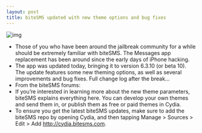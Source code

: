 ```yaml
---
layout: post
title: biteSMS updated with new theme options and bug fixes
---
```

![img](http://media.idownloadblog.com/wp-content/uploads/2011/12/biteSMS-6.0.jpg)
* Those of you who have been around the jailbreak community for a while should be extremely familiar with biteSMS. The Messages app replacement has been around since the early days of iPhone hacking.
* The app was updated today, bringing it to version 6.3.10 (or beta 10). The update features some new theming options, as well as several improvements and bug fixes. Full change log after the break…
* From the biteSMS forums:
* If you’re interested in learning more about the new theme parameters, biteSMS explains everything here. You can develop your own themes and send them in, or publish them as free or paid themes in Cydia.
* To ensure you get the latest biteSMS updates, make sure to add the biteSMS repo by opening Cydia, and then tapping Manage > Sources > Edit > Add http://cydia.bitesms.com.

